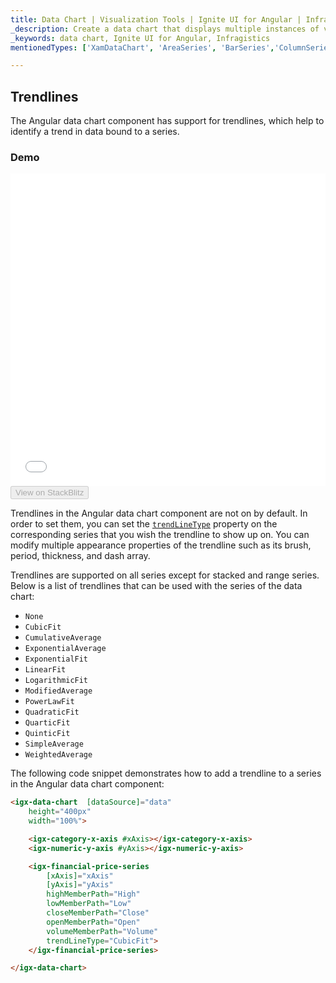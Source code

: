 ```yaml
---
title: Data Chart | Visualization Tools | Ignite UI for Angular | Infragistics | Trendlines
_description: Create a data chart that displays multiple instances of visual elements in the same plot area in order to create composite chart views.
_keywords: data chart, Ignite UI for Angular, Infragistics
mentionedTypes: ['XamDataChart', 'AreaSeries', 'BarSeries','ColumnSeries', 'PointSeries','SplineSeries','StepAreaSeries','WaterfallSeries']

---
```


## Trendlines

The Angular data chart component has support for trendlines, which help to identify a trend in data bound to a series.

### Demo

<div class="sample-container loading" style="height: 500px">
    <iframe id="data-chart-series-trendlines-iframe" src='{environment:dvDemosBaseUrl}/charts/data-chart-series-trendlines' width="100%" height="100%" seamless frameBorder="0" onload="onSampleIframeContentLoaded(this);"></iframe>
</div>
<div>
    <button data-localize="stackblitz" disabled class="stackblitz-btn" data-iframe-id="data-chart-series-trendlines-iframe" data-demos-base-url="{environment:dvDemosBaseUrl}">View on StackBlitz
    </button>
</div>

<div class="divider--half"></div>

Trendlines in the Angular data chart component are not on by default. In order to set them, you can set the [`trendLineType`]({environment:dvApiBaseUrl}/products/ignite-ui-angular/api/docs/typescript/latest/classes/igxanchoredcategoryseriescomponent.html#trendlinetype) property on the corresponding series that you wish the trendline to show up on. You can modify multiple appearance properties of the trendline such as its brush, period, thickness, and dash array.

Trendlines are supported on all series except for stacked and range series. Below is a list of trendlines that can be used with the series of the data chart:

-   `None`
-   `CubicFit`
-   `CumulativeAverage`
-   `ExponentialAverage`
-   `ExponentialFit`
-   `LinearFit`
-   `LogarithmicFit`
-   `ModifiedAverage`
-   `PowerLawFit`
-   `QuadraticFit`
-   `QuarticFit`
-   `QuinticFit`
-   `SimpleAverage`
-   `WeightedAverage`

The following code snippet demonstrates how to add a trendline to a series in the Angular data chart component:

```html
<igx-data-chart  [dataSource]="data"
    height="400px"
    width="100%">

    <igx-category-x-axis #xAxis></igx-category-x-axis>
    <igx-numeric-y-axis #yAxis></igx-numeric-y-axis>

    <igx-financial-price-series
        [xAxis]="xAxis"
        [yAxis]="yAxis"
        highMemberPath="High"
        lowMemberPath="Low"
        closeMemberPath="Close"
        openMemberPath="Open"
        volumeMemberPath="Volume"
        trendLineType="CubicFit">
    </igx-financial-price-series>

</igx-data-chart>
```
